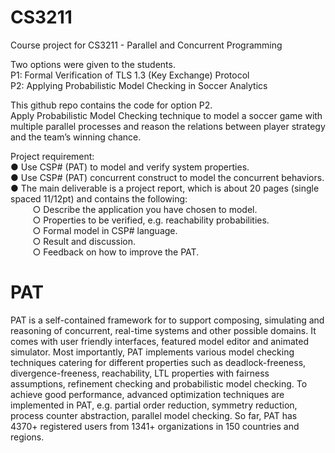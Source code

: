 # CS3211

Course project for CS3211 - Parallel and Concurrent Programming

Two options were given to the students.<br>
P1: Formal Verification of TLS 1.3 (Key Exchange) Protocol<br>
P2: Applying Probabilistic Model Checking in Soccer Analytics<br>

This github repo contains the code for option P2.<br>
Apply Probabilistic Model Checking technique to model a soccer game with multiple parallel processes and reason the relations between player strategy and the team’s winning chance.

Project requirement:<br>
● Use CSP# (PAT) to model and verify system properties.<br>
● Use CSP# (PAT) concurrent construct to model the concurrent behaviors.<br>
● The main deliverable is a project report, which is about 20 pages (single spaced 11/12pt) and contains the following:<br>
&nbsp;&nbsp;&nbsp;&nbsp;&nbsp;&nbsp;&nbsp;&nbsp;&nbsp;○ Describe the application you have chosen to model.<br>
&nbsp;&nbsp;&nbsp;&nbsp;&nbsp;&nbsp;&nbsp;&nbsp;&nbsp;○ Properties to be verified, e.g. reachability probabilities.<br>
&nbsp;&nbsp;&nbsp;&nbsp;&nbsp;&nbsp;&nbsp;&nbsp;&nbsp;○ Formal model in CSP# language.<br>
&nbsp;&nbsp;&nbsp;&nbsp;&nbsp;&nbsp;&nbsp;&nbsp;&nbsp;○ Result and discussion.<br>
&nbsp;&nbsp;&nbsp;&nbsp;&nbsp;&nbsp;&nbsp;&nbsp;&nbsp;○ Feedback on how to improve the PAT.<br>

# PAT
PAT is a self-contained framework for to support composing, simulating and reasoning of concurrent, real-time systems and other possible domains. It comes with user friendly interfaces, featured model editor and animated simulator. Most importantly, PAT implements various model checking techniques catering for different properties such as deadlock-freeness, divergence-freeness, reachability, LTL properties with fairness assumptions, refinement checking and probabilistic model checking. To achieve good performance, advanced optimization techniques are implemented in PAT, e.g. partial order reduction, symmetry reduction, process counter abstraction, parallel model checking. So far, PAT has 4370+ registered users from 1341+ organizations in 150 countries and regions.

